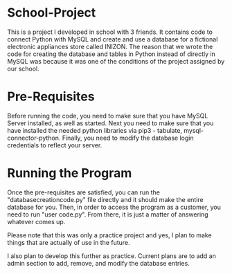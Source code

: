 # School-Project
This is a project I developed in school with 3 friends. It contains code to connect Python with MySQL and create and use a database for a fictional electronic appliances store called INIZON. The reason that we wrote the code for creating the database and tables in Python instead of directly in MySQL was because it was one of the conditions of the project assigned by our school.

# Pre-Requisites 

Before running the code, you need to make sure that you have MySQL Server installed, as well as started. Next you need to make sure that you have installed the needed python libraries via pip3 - tabulate, mysql-connector-python. Finally, you need to modify the database login credentials to reflect your server.

# Running the Program

Once the pre-requisites are satisfied, you can run the "databasecreationcode.py" file directly and it should make the entire database for you. Then, in order to access the program as a customer, you need to run "user code.py". From there, it is just a matter of answering whatever comes up.

Please note that this was only a practice project and yes, I plan to make things that are actually of use in the future.

I also plan to develop this further as practice. Current plans are to add an admin section to add, remove, and modify the database entries.
